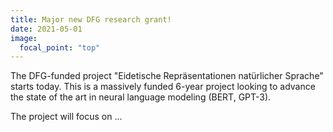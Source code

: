 ```yaml
---
title: Major new DFG research grant! 
date: 2021-05-01
image:
  focal_point: "top"
---
```


The DFG-funded project "Eidetische Repräsentationen natürlicher Sprache" starts today. This is a massively funded 6-year project looking to advance the state of the art in neural language modeling (BERT, GPT-3). 

<!--more-->

The project will focus on ... 

